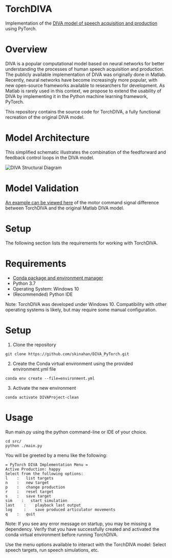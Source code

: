 # TorchDIVA
Implementation of the [DIVA model of speech acquisition and production](https://sites.bu.edu/guentherlab/research-projects/the-diva-model-of-speech-motor-control/) using PyTorch.

# Overview

DIVA is a popular computational model based on neural networks for better understanding the processes of human speech acquisition and production. The publicly available implementation of DIVA was originally done in Matlab. Recently, neural networks have become increasingly more popular, with new open-source frameworks available to researchers for development. As Matlab is rarely used in this context, we propose to extend the usability of DIVA by implementing it in the Python machine learning framework, PyTorch. 

This repository contains the source code for TorchDIVA, a fully functional recreation of the original DIVA model.

# Model Architecture

This simplified schematic illustrates the combination of the feedforward and feedback control loops in the DIVA model.

![DIVA Structural Diagram](https://user-images.githubusercontent.com/14182023/195723655-dcccfca5-20f2-4533-b25d-2e19a3ca942a.png)

# Model Validation

[An example can be viewed here](src/notebooks/motor-mse-demo.ipynb) of the motor command signal difference between TorchDIVA and the original Matlab DIVA model.

# Setup
The following section lists the requirements for working with TorchDIVA.

# Requirements
- [Conda package and environment manager]()
- Python 3.7
- Operating System: Windows 10
- (Recommended) Python IDE

Note: TorchDIVA was developed under Windows 10. Compatibility with other operating systems is likely, but may require some manual configuration.

# Setup

1. Clone the repository

```
git clone https://github.com/skinahan/DIVA_PyTorch.git
```

2. Create the Conda virtual environment using the provided environment.yml file

```
conda env create --file=environment.yml
```

3. Activate the new environment

```
conda activate DIVAProject-clean
```

# Usage

Run main.py using the python command-line or IDE of your choice.

```
cd src/
python ./main.py
```
You will be greeted by a menu like the following:

```
= PyTorch DIVA Implementation Menu =
Active Production: happy
Select from the following options:
l    :   list targets
n    :   new target
p    :   change production
r    :   reset target
s    :   save target
sim    :   start simulation
last    :    playback last output
log     :    save produced articulator movements
q    :   quit
```

Note: If you see any error message on startup, you may be missing a dependency. Verify that you have successfully created and activated the conda virtual environment before running TorchDIVA.

Use the menu options available to interact with the TorchDIVA model:
Select speech targets, run speech simulations, etc.
